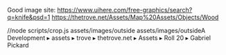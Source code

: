 Good image site:
https://www.uihere.com/free-graphics/search?q=knife&psd=1
https://thetrove.net/Assets/Map%20Assets/Objects/Wood

//node scripts/crop.js assets/images/outside assets/images/outsideA
 ⁨Development⁩ ▸ ⁨assets⁩ ▸ ⁨trove⁩ ▸ ⁨thetrove.net⁩ ▸ ⁨Assets⁩ ▸ ⁨Roll 20⁩ ▸ ⁨Gabriel Pickard


